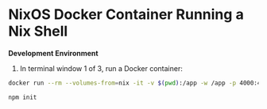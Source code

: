 # NixOS Docker Container Running a Nix Shell
__Development Environment__

1. In terminal window 1 of 3, run a Docker container:
```bash
docker run --rm --volumes-from=nix -it -v $(pwd):/app -w /app -p 4000:4000 nixos/nix nix-shell /app/.config/node.nix
```
```bash
npm init
```
